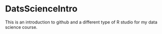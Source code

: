 # DatsScienceIntro
This is an introduction to github and a different type of R studio for my data science course.
